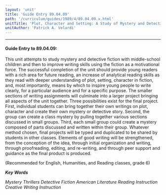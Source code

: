 ```yaml
---
layout: 'unit'
title: 'Guide Entry 89.04.09'
path: '/curriculum/guides/1989/4/89.04.09.x.html'
unitTitle: 'Plot, Character and Setting: A Study of Mystery and Detective Fiction'
unitAuthor: 'Patrick A. Velardi'
---
```


<body>
<hr/>
 <h4>
  Guide Entry to 89.04.09:
 </h4>
 This unit attempts to study mystery and detective fiction with middle-school children and then to improve writing skills using the fiction as a motivational force. The successful completion of the unit should provide young readers with a rich area for future reading, an increase of analytical reading skills as they read with deeper understanding of plot, setting, character in fiction, and, most importantly, means by which to inspire young people to write clearly, for a particular audience and for a specific purpose. The smaller sections of writing assignments will culminate into a larger project bringing all aspects of the unit together. Three possibilities exist for the final project. First, individual students can bring together their own writings on plot, character and create their own mystery or detective story. Second, the group can create a class mystery by pulling together various sections discussed in small groups. Third, each small group could create a mystery composed of parts discussed and written within their group. Whatever method chosen, final projects will be typed and duplicated to be shared by students in other classes. Elements of good writing will be strengthened, from the conception of the idea, through initial organization and writing, through proofreading, editing, and re-writing, and through peer support and guidance as the final product is produced.
 <p>
  (Recommended for English, Humanities, and Reading classes, grade 6)
 </p>
<p>
  <b>
   <i>
    Key Words
   </i>
  </b>
  <br/>
 </p>
 <p>
  <i>
   Mystery Thrillers Detective Fiction American Literature Reading Instruction Creative Writing Instruction
  </i>
 </p>

</body>
